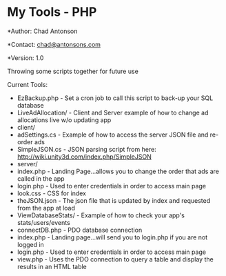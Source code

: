 # My Tools - PHP
*Author: Chad Antonson

*Contact: chad@antonsons.com

*Version: 1.0

Throwing some scripts together for future use

Current Tools:
* EzBackup.php - Set a cron job to call this script to back-up your SQL database
* LiveAdAllocation/ - Client and Server example of how to change ad allocations live w/o updating app
 * client/
  * adSettings.cs - Example of how to access the server JSON file and re-order ads
  * SimpleJSON.cs - JSON parsing script from here: http://wiki.unity3d.com/index.php/SimpleJSON
 * server/
  * index.php - Landing Page...allows you to change the order that ads are called in the app
  * login.php - Used to enter credentials in order to access main page
  * look.css - CSS for index
  * theJSON.json - The json file that is updated by index and requested from the app at load
* ViewDatabaseStats/ - Example of how to check your app's stats/users/events
 * connectDB.php - PDO database connection
 * index.php - Landing page...will send you to login.php if you are not logged in
 * login.php - Used to enter credentials in order to access main page
 * view.php - Uses the PDO connection to query a table and display the results in an HTML table
